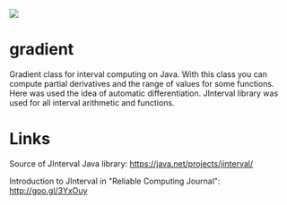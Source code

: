 [![](https://jitpack.io/v/Astronautr/gradient.svg)](https://jitpack.io/#Astronautr/gradient)


# gradient
Gradient class for interval computing on Java. With this class you can compute partial derivatives and the range of values for some functions. Here was used the idea of automatic differentiation. JInterval library was used for all interval arithmetic and functions.

# Links

Source of JInterval Java library: https://java.net/projects/jinterval/

Introduction to JInterval in "Reliable Computing Journal": http://goo.gl/3YxOuy
